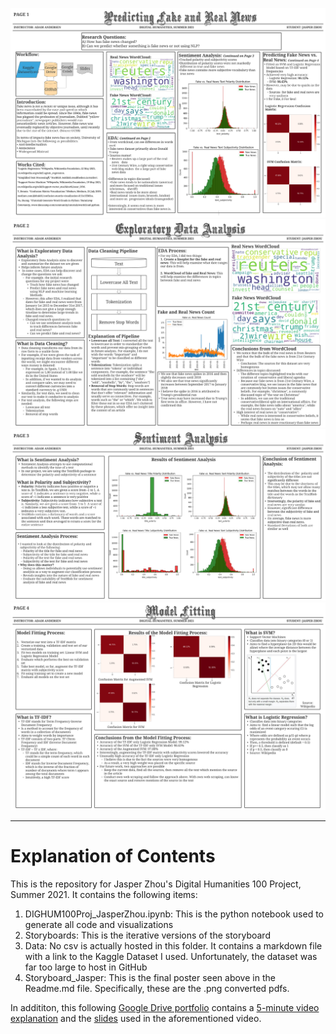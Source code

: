 
![Poster1](https://github.com/JasperJZhou/DH100Proj/blob/main/Storyboard_Jasper/STORYBOARD.png)
![Poster2](https://github.com/JasperJZhou/DH100Proj/blob/main/Storyboard_Jasper/EDA.png)
![Poster3](https://github.com/JasperJZhou/DH100Proj/blob/main/Storyboard_Jasper/SENTIMENT%20ANALYSIS.png)
![Poster4](https://github.com/JasperJZhou/DH100Proj/blob/main/Storyboard_Jasper/MODEL%20FITTING.png)

----
# Explanation of Contents

This is the repository for Jasper Zhou's Digital Humanities 100 Project, Summer 2021.
It contains the following items:

1.  DIGHUM100Proj_JasperZhou.ipynb: This is the python notebook used to generate all code and visualizations
2.  Storyboards: This is the iterative versions of the storyboard
3.  Data: No csv is actually hosted in this folder. It contains a markdown file with a link to the Kaggle Dataset I used. Unfortunately, the dataset was far too large to host in GitHub
4.  Storyboard_Jasper: This is the final poster seen above in the Readme.md file. Specifically, these are the .png converted pdfs.

In addititon, this following [Google Drive portfolio](https://drive.google.com/drive/u/0/folders/1X-jaMsc37yvi9HbzcS3hPvMXw-ydm0Pw) contains a [5-minute video explanation](https://drive.google.com/file/d/16xYhScWLS1kn9YE9XWqaNdD0XGOnxVgl/view) and the [slides](https://docs.google.com/presentation/d/18r42TkLAJ_xYEQu95lueacUNk8n9aBbYEE8A2baSSlg/edit#slide=id.ge0f4214708_0_50) used in the aforementioned video.
